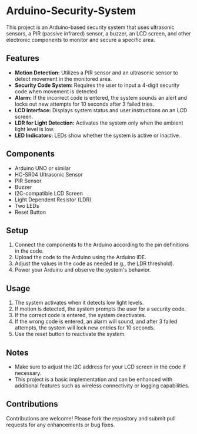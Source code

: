 # Arduino-Security-System

This project is an Arduino-based security system that uses ultrasonic sensors, a PIR (passive infrared) sensor, a buzzer, an LCD screen, and other electronic components to monitor and secure a specific area.

## Features

- **Motion Detection:** Utilizes a PIR sensor and an ultrasonic sensor to detect movement in the monitored area.
- **Security Code System:** Requires the user to input a 4-digit security code when movement is detected.
- **Alarm:** If the incorrect code is entered, the system sounds an alert and locks out new attempts for 10 seconds after 3 failed tries.
- **LCD Interface:** Displays system status and user instructions on an LCD screen.
- **LDR for Light Detection:** Activates the system only when the ambient light level is low.
- **LED Indicators:** LEDs show whether the system is active or inactive.

## Components

- Arduino UNO or similar
- HC-SR04 Ultrasonic Sensor
- PIR Sensor
- Buzzer
- I2C-compatible LCD Screen
- Light Dependent Resistor (LDR)
- Two LEDs
- Reset Button

## Setup

1. Connect the components to the Arduino according to the pin definitions in the code.
2. Upload the code to the Arduino using the Arduino IDE.
3. Adjust the values in the code as needed (e.g., the LDR threshold).
4. Power your Arduino and observe the system's behavior.

## Usage

1. The system activates when it detects low light levels.
2. If motion is detected, the system prompts the user for a security code.
3. If the correct code is entered, the system deactivates.
4. If the wrong code is entered, an alarm will sound, and after 3 failed attempts, the system will lock new entries for 10 seconds.
5. Use the reset button to reactivate the system.

## Notes

- Make sure to adjust the I2C address for your LCD screen in the code if necessary.
- This project is a basic implementation and can be enhanced with additional features such as wireless connectivity or logging capabilities.

## Contributions

Contributions are welcome! Please fork the repository and submit pull requests for any enhancements or bug fixes.
